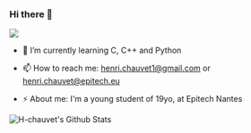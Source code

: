 ### Hi there 👋

![](https://komarev.com/ghpvc/?username=H-chauvet&color=green)

- 🌱 I’m currently learning C, C++ and Python

- 📫 How to reach me: henri.chauvet1@gmail.com or henri.chauvet@epitech.eu

- ⚡ About me: I'm a young student of 19yo, at Epitech Nantes

<img align="left" target="_blank" alt="H-chauvet's Github Stats" src="https://github-readme-stats.vercel.app/api?username=H-chauvet&theme=radical&show_icons=true&hide_border=true&count_private=true" />
